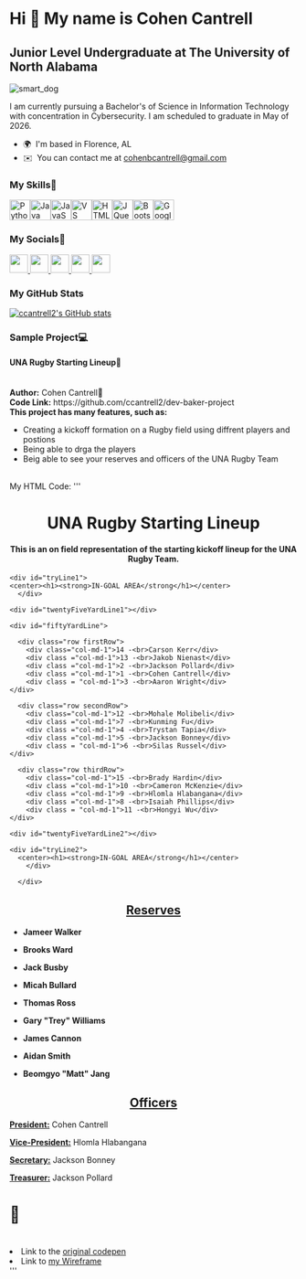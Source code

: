 Hi 👋 My name is Cohen Cantrell
===============================

Junior Level Undergraduate at The University of North Alabama
-------------------------------------------------------

<p>
  <img src="https://i.imgflip.com/7503aw.png?a484104" alt="smart_dog">
</p>

I am currently pursuing a Bachelor's of Science in Information Technology with concentration in Cybersecurity. I am scheduled to graduate in May of 2026.

*   🌍  I'm based in Florence, AL
*   ✉️  You can contact me at [cohenbcantrell@gmail.com](mailto:cohenbcantrell@gmail.com)
<p align="left">
<h3>My Skills🦾</h3>
<a href="https://www.python.org/" target="_blank" rel="noreferrer"><img src="https://raw.githubusercontent.com/danielcranney/readme-generator/main/public/icons/skills/python-colored.svg" width="36" height="36" alt="Python" /></a><a href="https://www.oracle.com/java/" target="_blank" rel="noreferrer"><img src="https://raw.githubusercontent.com/danielcranney/readme-generator/main/public/icons/skills/java-colored.svg" width="36" height="36" alt="Java" /></a><a href="https://developer.mozilla.org/en-US/docs/Web/JavaScript" target="_blank" rel="noreferrer"><img src="https://raw.githubusercontent.com/danielcranney/readme-generator/main/public/icons/skills/javascript-colored.svg" width="36" height="36" alt="JavaScript" /></a><a href="https://code.visualstudio.com/" target="_blank" rel="noreferrer"><img src="https://raw.githubusercontent.com/danielcranney/readme-generator/main/public/icons/skills/visualstudiocode.svg" width="36" height="36" alt="VS Code" /></a><a href="https://developer.mozilla.org/en-US/docs/Glossary/HTML5" target="_blank" rel="noreferrer"><img src="https://raw.githubusercontent.com/danielcranney/readme-generator/main/public/icons/skills/html5-colored.svg" width="36" height="36" alt="HTML5" /></a><a href="https://jquery.com/" target="_blank" rel="noreferrer"><img src="https://raw.githubusercontent.com/danielcranney/readme-generator/main/public/icons/skills/jquery-colored.svg" width="36" height="36" alt="JQuery" /></a><a href="https://getbootstrap.com/" target="_blank" rel="noreferrer"><img src="https://raw.githubusercontent.com/danielcranney/readme-generator/main/public/icons/skills/bootstrap-colored.svg" width="36" height="36" alt="Bootstrap" /></a><a href="https://cloud.google.com/" target="_blank" rel="noreferrer"><img src="https://raw.githubusercontent.com/danielcranney/readme-generator/main/public/icons/skills/googlecloud-colored.svg" width="36" height="36" alt="Google Cloud" /></a>
                    </p>
 <p align="left">
   <h3>My Socials👾</h3>
                      <a href="https://www.codepen.io/ccantrell2" target="_blank" rel="noreferrer">
                    <picture>
                    <source media="(prefers-color-scheme: dark)" srcset="https://raw.githubusercontent.com/danielcranney/readme-generator/main/public/icons/socials/codepen-dark.svg" />
                    <source media="(prefers-color-scheme: light)" srcset="https://raw.githubusercontent.com/danielcranney/readme-generator/main/public/icons/socials/codepen.svg" />
                    <img src="https://raw.githubusercontent.com/danielcranney/readme-generator/main/public/icons/socials/codepen.svg" width="32" height="32" />
                    </picture>
                    </a>
                      <a href="https://www.facebook.com/CohenCantrell0925" target="_blank" rel="noreferrer">
                    <picture>
                    <source media="(prefers-color-scheme: dark)" srcset="https://raw.githubusercontent.com/danielcranney/readme-generator/main/public/icons/socials/facebook-dark.svg" />
                    <source media="(prefers-color-scheme: light)" srcset="https://raw.githubusercontent.com/danielcranney/readme-generator/main/public/icons/socials/facebook.svg" />
                    <img src="https://raw.githubusercontent.com/danielcranney/readme-generator/main/public/icons/socials/facebook.svg" width="32" height="32" />
                    </picture>
                    </a>
                      <a href="https://www.github.com/ccantrell2" target="_blank" rel="noreferrer">
                    <picture>
                    <source media="(prefers-color-scheme: dark)" srcset="https://raw.githubusercontent.com/danielcranney/readme-generator/main/public/icons/socials/github-dark.svg" />
                    <source media="(prefers-color-scheme: light)" srcset="https://raw.githubusercontent.com/danielcranney/readme-generator/main/public/icons/socials/github.svg" />
                    <img src="https://raw.githubusercontent.com/danielcranney/readme-generator/main/public/icons/socials/github.svg" width="32" height="32" />
                    </picture>
                    </a>
                      <a href="http://www.instagram.com/cohen_cantrell_" target="_blank" rel="noreferrer">
                    <picture>
                    <source media="(prefers-color-scheme: dark)" srcset="https://raw.githubusercontent.com/danielcranney/readme-generator/main/public/icons/socials/instagram-dark.svg" />
                    <source media="(prefers-color-scheme: light)" srcset="https://raw.githubusercontent.com/danielcranney/readme-generator/main/public/icons/socials/instagram.svg" />
                    <img src="https://raw.githubusercontent.com/danielcranney/readme-generator/main/public/icons/socials/instagram.svg" width="32" height="32" />
                    </picture>
                    </a>
                      <a href="https://www.linkedin.com/in/cohen-cantrell-56204035b/" target="_blank" rel="noreferrer">
                    <picture>
                    <source media="(prefers-color-scheme: dark)" srcset="https://raw.githubusercontent.com/danielcranney/readme-generator/main/public/icons/socials/linkedin-dark.svg" />
                    <source media="(prefers-color-scheme: light)" srcset="https://raw.githubusercontent.com/danielcranney/readme-generator/main/public/icons/socials/linkedin.svg" />
                    <img src="https://raw.githubusercontent.com/danielcranney/readme-generator/main/public/icons/socials/linkedin.svg" width="32" height="32" />
                    </picture>
                    </a></p>

  <p align="left">
                    <h3>My GitHub Stats</h3><a
                     href="http://www.github.com/ccantrell2"><img src="https://github-readme-stats.vercel.app/api?username=ccantrell2&show_icons=true&hide=stars,prs,issues,&title_color=facc15&text_color=a855f7&icon_color=a855f7&bg_color=1c1917&hide_border=true&show_icons=true" alt="ccantrell2's GitHub stats" /></a>
                      </p>

   <p align="left">
     <h3>Sample Project💻</h3>
     <h4><b>UNA Rugby Starting Lineup🏉</b></h4>
     <br>
     <b>Author:</b> Cohen Cantrell🦭
     <br>
     <b>Code Link:</b> https://github.com/ccantrell2/dev-baker-project
     <br>
     <b>This project has many features, such as:</b>
     <ul>
       <li>Creating a kickoff formation on a Rugby field using diffrent players and postions</li>
       <li>Being able to drga the players</li>
       <li>Beig able to see your reserves and officers of the UNA Rugby Team</li>
     </ul>
     <br>
     My HTML Code:
     '''
    <!DOCTYPE html>
<html lang="en" >
<head>
  <meta charset="UTF-8">
  <title>UnaRugbyStartingLineup</title>
  <meta name="viewport" content="width=device-width, initial-scale=1">
  <link rel="stylesheet" href="https://public.codepenassets.com/css/normalize-5.0.0.min.css">
  <link rel='stylesheet' href='https://cdnjs.cloudflare.com/ajax/libs/bootstrap/5.0.2/css/bootstrap.min.css'>
  <link rel="stylesheet" href="styles/style.css">

</head>
<body>
<!-- partial:index.partial.html -->
<!--  
Author: Cohen Cantrell
Class: CIS-376
Date: 2/10/2025
-->
<!-- Create a html document -->
<!DOCTYPE html>
<!-- a <title>  -->
<head>
  <link rel="stylesheet" href="style.css">
  <title>UNA Rugby Starting Lineup</title>
</head>
<body>

<!-- A clear <h1> brand -->
<center>
<h1>UNA Rugby Starting Lineup</h1>
<!-- a short description to explain what the purpose of this page is -->
<h4>This is an on field representation of the starting kickoff lineup for the UNA Rugby Team.</h4>
</center>

<!-- Layout of a physical space -->
  <div id="field">
    
    <div id="tryLine1">
    <center><h1><strong>IN-GOAL AREA</strong</h1></center>
      </div>
  
    <div id="twentyFiveYardLine1"></div>
    
    <div id="fiftyYardLine">
      
      <div class="row firstRow">
        <div class="col-md-1">14 -<br>Carson Kerr</div>
        <div class ="col-md-1">13 -<br>Jakob Nienast</div>
        <div class ="col-md-1">2 -<br>Jackson Pollard</div>
        <div class ="col-md-1">1 -<br>Cohen Cantrell</div>
        <div class = "col-md-1">3 -<br>Aaron Wright</div>
    </div>
        
      <div class="row secondRow">
        <div class="col-md-1">12 -<br>Mohale Molibeli</div>
        <div class ="col-md-1">7 -<br>Kunming Fu</div>
        <div class ="col-md-1">4 -<br>Trystan Tapia</div>
        <div class ="col-md-1">5 -<br>Jackson Bonney</div>
        <div class = "col-md-1">6 -<br>Silas Russel</div>
    </div>
      
      <div class="row thirdRow">
        <div class="col-md-1">15 -<br>Brady Hardin</div>
        <div class ="col-md-1">10 -<br>Cameron McKenzie</div>
        <div class ="col-md-1">9 -<br>Hlomla Hlabangana</div>
        <div class ="col-md-1">8 -<br>Isaiah Phillips</div>
        <div class = "col-md-1">11 -<br>Hongyi Wu</div>
    </div>
  </div>
    
    <div id="twentyFiveYardLine2"></div>
    
    <div id="tryLine2">
      <center><h1><strong>IN-GOAL AREA</strong</h1></center>
        </div>
        
      </div>
  
  <div id="reserves">
    <center><h2><u>Reserves</u></h2></center>
    <ul>
      <strong>
      <li>
        <p>Jameer Walker</p>
      </li>
      <li>
        <p>Brooks Ward</p>
      </li>
      <li>
        <p>Jack Busby</p>
      </li>
      <li>
        <p>Micah Bullard</p>
      </li>
      <li>
        <p>Thomas Ross</p>
      </li>
      <li>
        <p>Gary "Trey" Williams</p>
      </li>
      <li>
        <p>James Cannon</p>
      </li>
      <li>
        <p>Aidan Smith</p>
      </li>
      <li>
        <p>Beomgyo "Matt" Jang</p>
      </li>
      </strong>
    </ul>
  </div>
  
  <div id="officers">
    <center><h2><u>Officers</u></h2></center>
    <p><strong><u>President:</u></strong> Cohen Cantrell</p>
    <p><strong><u>Vice-President:</u></strong> Hlomla Hlabangana</p>
    <p><strong><u>Secretary:</u></strong> Jackson Bonney</p>
    <p><strong><u>Treasurer:</u></strong> Jackson Pollard</p>
  </div>
  
<!-- Class mascot standing on it's head -->
  <div id="seal"><h1>🦭<h1></div>

<!-- Link to wireframe and original codepen -->
<ul2>
  <li>
  <p2>Link to the <a href= "https://codepen.io/ccantrell2/pen/qEWGJKx" target="_blank">original codepen</a></p2>
  </li>
  <li>
  <p2>Link to <a href= "https://drive.google.com/file/d/19LohWMc7rVQCMKHv2QCQ3EksfquEfZGp/view?usp=drive_link" target="_blank">my Wireframe</a></p2>
  </li>
    </ul2>
    </body>
<!-- partial -->
  <script src='https://cdnjs.cloudflare.com/ajax/libs/jquery/3.7.1/jquery.min.js'></script>
<script src='https://cdnjs.cloudflare.com/ajax/libs/jqueryui/1.14.1/jquery-ui.min.js'></script>
<script src='https://cdnjs.cloudflare.com/ajax/libs/bootstrap/5.3.3/js/bootstrap.min.js'></script>
<script  src="scripts/script.js"></script>

</body>
</html>
  '''   
   </p>
     
  

  
                 
                  
                  
                
